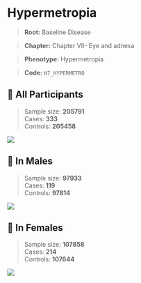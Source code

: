# Hypermetropia

> **Root:** Baseline Disease  

> **Chapter:** Chapter VII- Eye and adnexa  

> **Phenotype:** Hypermetropia  

> **Code:** `H7_HYPERMETRO`

## 🧪 All Participants  
> Sample size: **205791**  
> Cases: **333**  
> Controls: **205458**
<img src="/Disease/Figures/ALL/Incidence/H7_HYPERMETRO.png"/>
<CsvTable src="/Disease_Data/ALL/Incidence/COX_H7_HYPERMETRO.csv" label="🔍 View full results" />

## 👨 In Males  
> Sample size: **97933**  
> Cases: **119**  
> Controls: **97814**
<img src="/Disease/Figures/Male/Incidence/H7_HYPERMETRO.png"/>
<CsvTable src="/Disease_Data/Male/Incidence/COX_H7_HYPERMETRO.csv" label="🔍 View full results" />

## 👩 In Females  
> Sample size: **107858**  
> Cases: **214**  
> Controls: **107644**
<img src="/Disease/Figures/Female/Incidence/H7_HYPERMETRO.png"/>
<CsvTable src="/Disease_Data/Female/Incidence/COX_H7_HYPERMETRO.csv" label="🔍 View full results" />
